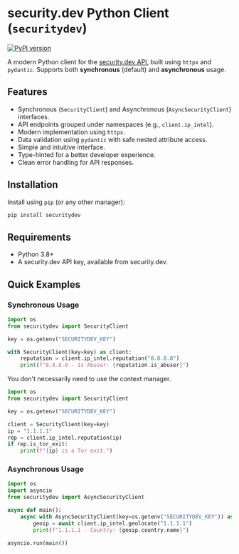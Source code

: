 # security.dev Python Client (`securitydev`)

[![PyPI version](https://badge.fury.io/py/securitydev.svg)](https://badge.fury.io/py/securitydev)

A modern Python client for the [security.dev API](https://docs.security.dev/), built using `httpx` and `pydantic`. Supports both **synchronous** (default) and **asynchronous** usage.

## Features

*   Synchronous (`SecurityClient`) and Asynchronous (`AsyncSecurityClient`) interfaces.
*   API endpoints grouped under namespaces (e.g., `client.ip_intel`).
*   Modern implementation using `httpx`.
*   Data validation using `pydantic` with safe nested attribute access.
*   Simple and intuitive interface.
*   Type-hinted for a better developer experience.
*   Clean error handling for API responses.

## Installation

Install using `pip` (or any other manager):

```bash
pip install securitydev
```

## Requirements

- Python 3.8+
- A security.dev API key, available from security.dev. 


## Quick Examples

### Synchronous Usage

```python 
import os
from securitydev import SecurityClient

key = os.getenv("SECURITYDEV_KEY")

with SecurityClient(key=key) as client:
    reputation = client.ip_intel.reputation("8.8.8.8")
    print(f"8.8.8.8 - Is Abuser: {reputation.is_abuser}")
```

You don't necessarily need to use the context manager.

```python
import os
from securitydev import SecurityClient

key = os.getenv("SECURITYDEV_KEY")

client = SecurityClient(key=key)
ip = "1.1.1.1"
rep = client.ip_intel.reputation(ip)
if rep.is_tor_exit:
    print(f"{ip} is a Tor exit.")
```

### Asynchronous Usage

```python
import os
import asyncio
from securitydev import AsyncSecurityClient

async def main():
    async with AsyncSecurityClient(key=os.getenv("SECURITYDEV_KEY")) as client:
        geoip = await client.ip_intel.geolocate("1.1.1.1")
        print(f"1.1.1.1 - Country: {geoip.country.name}")

asyncio.run(main())
```
